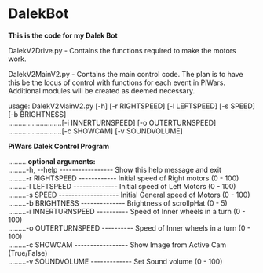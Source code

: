 # DalekBot
<b>This is the code for my Dalek Bot</b></p>
</p>
DalekV2Drive.py - Contains the functions required to make the motors work.</p>
DalekV2MainV2.py - Contains the main control code.  The plan is to have this be the locus of control with functions for each event in PiWars.  Additional modules will be created as deemed necessary.</p>
</p>
</p>
usage: DalekV2MainV2.py [-h] [-r RIGHTSPEED] [-l LEFTSPEED] [-s SPEED] [-b BRIGHTNESS]</br> 
...........................[-i INNERTURNSPEED] [-o OUTERTURNSPEED]</br>
...........................[-c SHOWCAM] [-v SOUNDVOLUME]</br>
</p>
<b>PiWars Dalek Control Program</b></p>
</p>
..........<b>optional arguments:</b></br>
.........-h, --help ----------------- Show this help message and exit</br>
.........-r RIGHTSPEED ------------ Initial speed of Right motors (0 - 100)</br>
.........-l LEFTSPEED -------------- Initial speed of Left Motors (0 - 100)</br>
.........-s SPEED ------------------- Initial General speed of Motors (0 - 100)</br>
.........-b BRIGHTNESS -------------- Brightness of scrollpHat (0 - 5)</br>
.........-i INNERTURNSPEED ---------- Speed of Inner wheels in a turn (0 - 100)</br>
.........-o OUTERTURNSPEED ---------- Speed of Inner wheels in a turn (0 - 100)</br>
.........-c SHOWCAM ----------------- Show Image from Active Cam (True/False)</br>
.........-v SOUNDVOLUME ------------- Set Sound volume (0 - 100)</br>
</p>
